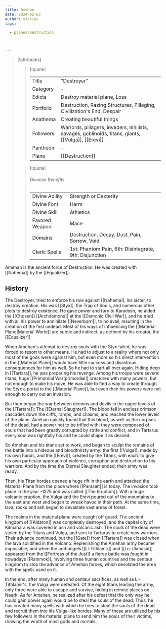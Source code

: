 ```yaml
---
title: Amehan
date: 2024-02-03
author: sfakias
tags:

  - planes/Destruction



---
```

> [!attributes]
> 
> > [!quote]
> >
> > | | |
> > | --- | --- |
> > | Title | "Destroyer" |
> > | Category | - |
> > | Edicts | Destroy material plane, Loss |
> > | Portfolio | Destruction, Razing Structures, Pillaging, Civilization's End, Despair |
> > | Anathema | Creating beautiful things |
> > | Followers | Warlords, pillagers, invaders, nihilists, savages, goblinoids, titans, giants, [[Vulga]], [[Erevi]] |
> > | Pantheon | - |
> > | Plane | [[Destruction]] |
>
> > [!quote]
> > 
> > ###### Devotee Benefits
> > | | |
> > | --- | --- |
> > | Divine Ability | Strength or Dexterity |
> > | Divine Font | Harm |
> > | Divine Skill | Athletics |
> > | Favored Weapon | Mace |
> > | Domains | Destruction, Decay, Dust, Pain, Sorrow, Void |
> > | Cleric Spells | 1st: Phantom Pain, 6th: Disintegrate, 9th: Disjunction |

Amehan is the ancient force of Destruction. He was created with [[Nahema]] by the [[Equalizer]].

## History

The Destroyer, tried to enforce his role against [[Nahema]], his sister, to destroy creation. His was [[Styx]], the Trap of Souls, and numerous other plots to destroy existence. He gave power and fury to Karadosh, he aided the [[Chosen]] [[Archdemons]] at the [[Demonic Civil War]], and he tried with all his power to annihilate [[Neverborn]], to no avail, resulting in the creation of the first undead. Most of his ways of influencing the [[Material Plane|Material World]] are subtle and indirect, as defined by his creator, the [[Equalizer]].

When Amehan's attempt to destroy souls with the Styx failed, he was forced to resort to other means. He had to adjust to a reality where not only most of the gods were against him, but even more so his direct intervention in the [[Material Plane]] would have little success and disastrous consequences for him as well. So he had to start all over again. Hiding deep in [[Tartara]], he was preparing his revenge. Among his troops were several titans, huge [[Primordial War|primordial]] creatures with many powers, but not enough to make his move. He was able to find a way to create through the Styx a portal to the [[Material Plane]], but even then his powers were not enough to carry out an invasion.

But then began the war between demons and devils in the upper levels of the [[Tartara]]: The [[Eternal Slaughter]]. The blood fell in endless crimson cascades down the cliffs, ramps, and chasms, and reached the lower levels of the plane. Amehan quickly found that this blood, as well as the corpses of the dead, had a power not to be trifled with: they were composed of souls that had been greatly corrupted by strife and conflict, and in Tartarus every soul was rightfully his and he could shape it as desired.

So Amehan and his titans set to work, and began to sculpt the remains of the battle into a hideous and bloodthirsty army: the first [[Vulga]], made by his own hands, and the [[Erevi]], created by the Titans, with each. to give his own particular approach of violence, corruption and destruction to his warriors. And by the time the Eternal Slaughter ended, their army was ready.

Then, his Titan hordes opened a huge rift in the earth and attacked the Material Plane from the place where [[Paraselt]] is today. The invasion took place in the year -1275 and was called [[The Eruption]]. With a huge volcanic eruption, the Vulga and the Erevi poured out of the mountains to the east and west and began to wreak havoc in their path. At the same time, lava, rocks and ash began to devastate vast areas of forest.

The realms in the material plane were caught off guard. The ancient kingdom of [[Aldaron]] was completely destroyed, and the capital city of Kilmahara was covered in ash and volcanic ash. The souls of the dead were stolen by the Titans and Vulga, and sent to Tartarus to create new warriors. Their advance continued, but the [[Gate]] from [[Tartara]] was closed when the lava solidified in the Volcano. Replenishing the Amehan army became impossible, and when the archangels [[Li-Tithlamir]] and [[Lo-Ukmasid]] appeared from the [[Fortress of the Just]] a fierce battle was fought in nowadays [[Rammok]], involving three human countries and the centaur kingdom to stop the advance of Amehan forces, which desolated the area with the spells used on it.

In the end, after many human and centaur sacrifices, as well as Li-Tithlamir's, the Vulga were defeated. Of the eight titans leading the army, only three were able to escape and survive, hiding in remote places on Naerk. As for Amehan, he realized after his defeat that the only way he could gain power again would be to steal the souls of the dead. Thus, he has created many spells with which he tries to steal the souls of the dead and recruit them into his Vulga-like hordes. Many of these are utilised by his few followers in the material plane to send him the souls of their victims, drawing the wrath of most gods and mortals.
